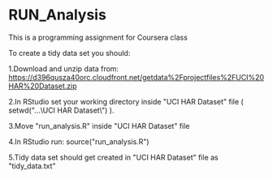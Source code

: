RUN_Analysis
============

This is a programming assignment for Coursera class


To create a tidy data set you should:

1.Download and unzip data from: 
https://d396qusza40orc.cloudfront.net/getdata%2Fprojectfiles%2FUCI%20HAR%20Dataset.zip

2.In RStudio set your working directory inside "UCI HAR Dataset" file ( setwd("...\\UCI HAR Dataset\\") ).

3.Move "run_analysis.R" inside "UCI HAR Dataset" file

4.In RStudio run: source("run_analysis.R")

5.Tidy data set should get created in "UCI HAR Dataset" file as "tidy_data.txt"

